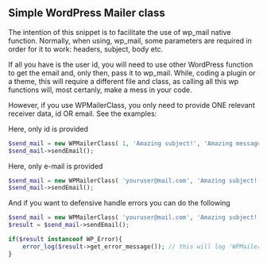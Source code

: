 ## Simple WordPress Mailer class

The intention of this snippet is to facilitate the use of wp_mail native function.
Normally, when using, wp_mail, some parameters are required in order for it to work: headers, subject, body etc.

If all you have is the user id, you will need to use other WordPress function to get the email and, only then, pass it to wp_mail. While, coding a plugin or a theme, this will require a different file and class, as calling all this wp functions will, most certanly, make a mess in your code.

However, if you use WPMailerClass, you only need to provide ONE relevant receiver data, id OR email. See the examples:

Here, only id is provided

```php
$send_mail = new WPMailerClass( 1, 'Amazing subject!', 'Amazing message!' );
$send_mail->sendEmail();
```

Here, only e-mail is provided

```php
$send_mail = new WPMailerClass( 'youruser@mail.com', 'Amazing subject!', 'Amazing message!' );
$send_mail->sendEmail();
```

And if you want to defensive handle errors you can do the following

```php
$send_mail = new WPMailerClass( 'youruser@mail.com', 'Amazing subject!', 'Amazing message!' );
$result = $send_mail->sendEmail();

if($result instanceof WP_Error){
    error_log($result->get_error_message()); // this will log 'WPMailerClass could not send email'
}
```
